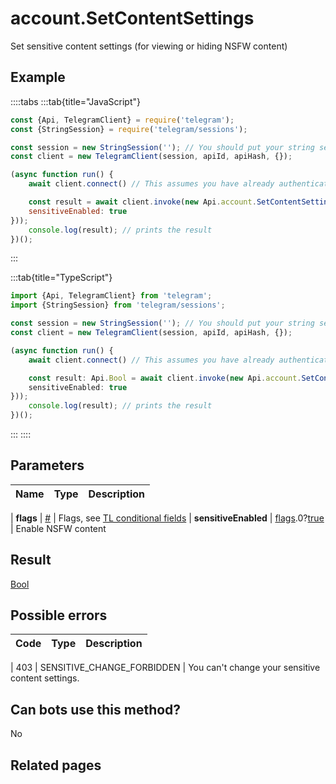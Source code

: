 # account.SetContentSettings

Set sensitive content settings (for viewing or hiding NSFW content)



## Example

::::tabs
:::tab{title="JavaScript"}
```js
const {Api, TelegramClient} = require('telegram');
const {StringSession} = require('telegram/sessions');

const session = new StringSession(''); // You should put your string session here
const client = new TelegramClient(session, apiId, apiHash, {});

(async function run() {
    await client.connect() // This assumes you have already authenticated with .start()

    const result = await client.invoke(new Api.account.SetContentSettings({
    sensitiveEnabled: true
}));
    console.log(result); // prints the result
})();
```
:::

:::tab{title="TypeScript"}
```ts
import {Api, TelegramClient} from 'telegram';
import {StringSession} from 'telegram/sessions';

const session = new StringSession(''); // You should put your string session here
const client = new TelegramClient(session, apiId, apiHash, {});

(async function run() {
    await client.connect() // This assumes you have already authenticated with .start()

    const result: Api.Bool = await client.invoke(new Api.account.SetContentSettings({
    sensitiveEnabled: true
}));
    console.log(result); // prints the result
})();
```
:::
::::



## Parameters

| Name | Type | Description |
| :--: | ---- | ----------- |

| **flags** | [#](https://core.telegram.org/type/%23) | Flags, see [TL conditional fields](https://core.telegram.org/mtproto/TL-combinators#conditional-fields) 
| **sensitiveEnabled** | [flags](https://core.telegram.org/mtproto/TL-combinators#conditional-fields).0?[true](https://core.telegram.org/constructor/true) | Enable NSFW content 


## Result

[Bool](https://core.telegram.org/type/Bool)



## Possible errors

| Code | Type | Description |
| :--: | ---- | ----------- |

| 403 | SENSITIVE\_CHANGE\_FORBIDDEN | You can't change your sensitive content settings. 


## Can bots use this method?

No

## Related pages


